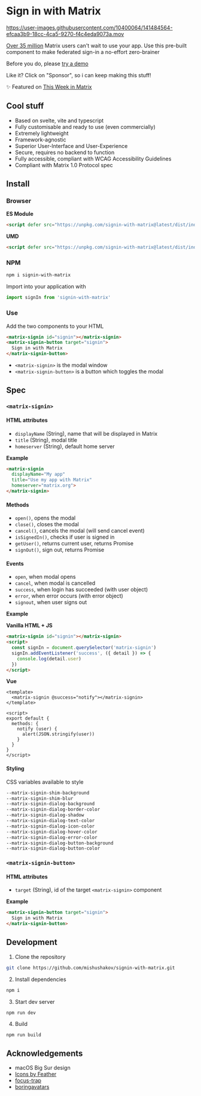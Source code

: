 # Sign in with Matrix

https://user-images.githubusercontent.com/10400064/141484564-efcaa3b9-18cc-4ca5-9270-f4c4eda9073a.mov

[Over 35 million](https://techcrunch.com/2021/07/27/element-a-messaging-app-built-on-the-decentralized-matrix-protocol-raises-30m/) Matrix users can't wait to use your app. Use this pre-built component to make federated sign-in a no-effort zero-brainer

Before you do, please [try a demo](https://mishushakov.github.io/signin-with-matrix)

Like it? Click on "Sponsor", so i can keep making this stuff!

✨ Featured on [This Week in Matrix](https://matrix.org/blog/2021/11/12/this-week-in-matrix-2021-11-12)

## Cool stuff

- Based on svelte, vite and typescript
- Fully customisable and ready to use (even commercially)
- Extremely lightweight
- Framework-agnostic
- Superior User-Interface and User-Experience
- Secure, requires no backend to function
- Fully accessible, compliant with WCAG Accessibility Guidelines
- Compliant with Matrix 1.0 Protocol spec

## Install

### Browser

**ES Module**

```html
<script defer src="https://unpkg.com/signin-with-matrix@latest/dist/index.es.js"></script>
```

**UMD**

```html
<script defer src="https://unpkg.com/signin-with-matrix@latest/dist/index.umd.js"></script>
```

### NPM

```sh
npm i signin-with-matrix
```

Import into your application with

```js
import signIn from 'signin-with-matrix'
```

### Use

Add the two components to your HTML

```html
<matrix-signin id="signin"></matrix-signin>
<matrix-signin-button target="signin">
  Sign in with Matrix
</matrix-signin-button>
```

- `<matrix-signin>` is the modal window
- `<matrix-signin-button>` is a button which toggles the modal

## Spec

### `<matrix-signin>`

#### HTML attributes

- `displayName` (String), name that will be displayed in Matrix
- `title` (String), modal title
- `homeserver` (String), default home server

**Example**

```html
<matrix-signin
  displayName="My app"
  title="Use my app with Matrix"
  homeserver="matrix.org">
</matrix-signin>
```

#### Methods

- `open()`, opens the modal
- `close()`, closes the modal
- `cancel()`, cancels the modal (will send cancel event)
- `isSignedIn()`, checks if user is signed in
- `getUser()`, returns current user, returns Promise
- `signOut()`, sign out, returns Promise

#### Events

- `open`, when modal opens
- `cancel`, when modal is cancelled
- `success`, when login has succeeded (with user object)
- `error`, when error occurs (with error object)
- `signout`, when user signs out

**Example**

**Vanilla HTML + JS**

```html
<matrix-signin id="signin"></matrix-signin>
<script>
  const signIn = document.querySelector('matrix-signin')
  signIn.addEventListener('success', ({ detail }) => {
    console.log(detail.user)
  })
</script>
```

**Vue**

```vue
<template>
  <matrix-signin @success="notify"></matrix-signin>
</template>

<script>
export default {
  methods: {
    notify (user) {
      alert(JSON.stringify(user))
    }
  }
}
</script>
```

#### Styling

CSS variables available to style

```css
--matrix-signin-shim-background
--matrix-signin-shim-blur
--matrix-signin-dialog-background
--matrix-signin-dialog-border-color
--matrix-signin-dialog-shadow
--matrix-signin-dialog-text-color
--matrix-signin-dialog-icon-color
--matrix-signin-dialog-hover-color
--matrix-signin-dialog-error-color
--matrix-signin-dialog-button-background
--matrix-signin-dialog-button-color
```

### `<matrix-signin-button>`

#### HTML attributes

- `target` (String), id of the target `<matrix-signin>` component

**Example**

```html
<matrix-signin-button target="signin">
  Sign in with Matrix
</matrix-signin-button>
```

## Development

1. Clone the repository

```sh
git clone https://github.com/mishushakov/signin-with-matrix.git
```

2. Install dependencies

```sh
npm i
```

3. Start dev server

```sh
npm run dev
```

4. Build

```
npm run build
```

## Acknowledgements

- macOS Big Sur design
- [Icons by Feather](https://github.com/feathericons/feather)
- [focus-trap](https://github.com/focus-trap/focus-trap)
- [boringavatars](https://boringavatars.com)
